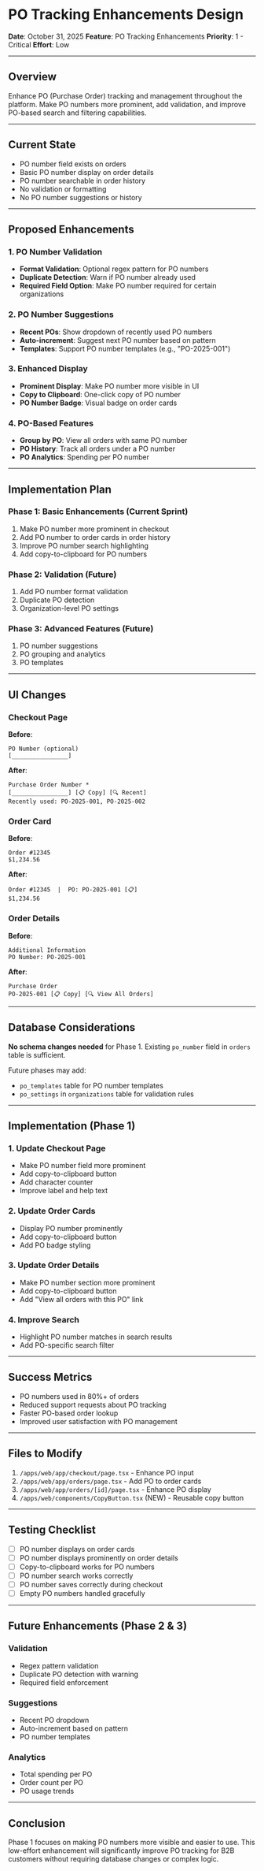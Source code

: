 # PO Tracking Enhancements Design

**Date**: October 31, 2025
**Feature**: PO Tracking Enhancements
**Priority**: 1 - Critical
**Effort**: Low

---

## Overview

Enhance PO (Purchase Order) tracking and management throughout the platform. Make PO numbers more prominent, add validation, and improve PO-based search and filtering capabilities.

---

## Current State

- PO number field exists on orders
- Basic PO number display on order details
- PO number searchable in order history
- No validation or formatting
- No PO number suggestions or history

---

## Proposed Enhancements

### 1. PO Number Validation
- **Format Validation**: Optional regex pattern for PO numbers
- **Duplicate Detection**: Warn if PO number already used
- **Required Field Option**: Make PO number required for certain organizations

### 2. PO Number Suggestions
- **Recent POs**: Show dropdown of recently used PO numbers
- **Auto-increment**: Suggest next PO number based on pattern
- **Templates**: Support PO number templates (e.g., "PO-2025-001")

### 3. Enhanced Display
- **Prominent Display**: Make PO number more visible in UI
- **Copy to Clipboard**: One-click copy of PO number
- **PO Number Badge**: Visual badge on order cards

### 4. PO-Based Features
- **Group by PO**: View all orders with same PO number
- **PO History**: Track all orders under a PO number
- **PO Analytics**: Spending per PO number

---

## Implementation Plan

### Phase 1: Basic Enhancements (Current Sprint)
1. Make PO number more prominent in checkout
2. Add PO number to order cards in order history
3. Improve PO number search highlighting
4. Add copy-to-clipboard for PO numbers

### Phase 2: Validation (Future)
1. Add PO number format validation
2. Duplicate PO detection
3. Organization-level PO settings

### Phase 3: Advanced Features (Future)
1. PO number suggestions
2. PO grouping and analytics
3. PO templates

---

## UI Changes

### Checkout Page
**Before**:
```
PO Number (optional)
[________________]
```

**After**:
```
Purchase Order Number *
[________________] [📋 Copy] [🔍 Recent]
Recently used: PO-2025-001, PO-2025-002
```

### Order Card
**Before**:
```
Order #12345
$1,234.56
```

**After**:
```
Order #12345  |  PO: PO-2025-001 [📋]
$1,234.56
```

### Order Details
**Before**:
```
Additional Information
PO Number: PO-2025-001
```

**After**:
```
Purchase Order
PO-2025-001 [📋 Copy] [🔍 View All Orders]
```

---

## Database Considerations

**No schema changes needed** for Phase 1. Existing `po_number` field in `orders` table is sufficient.

Future phases may add:
- `po_templates` table for PO number templates
- `po_settings` in `organizations` table for validation rules

---

## Implementation (Phase 1)

### 1. Update Checkout Page
- Make PO number field more prominent
- Add copy-to-clipboard button
- Add character counter
- Improve label and help text

### 2. Update Order Cards
- Display PO number prominently
- Add copy-to-clipboard button
- Add PO badge styling

### 3. Update Order Details
- Make PO number section more prominent
- Add copy-to-clipboard button
- Add "View all orders with this PO" link

### 4. Improve Search
- Highlight PO number matches in search results
- Add PO-specific search filter

---

## Success Metrics

- PO numbers used in 80%+ of orders
- Reduced support requests about PO tracking
- Faster PO-based order lookup
- Improved user satisfaction with PO management

---

## Files to Modify

1. `/apps/web/app/checkout/page.tsx` - Enhance PO input
2. `/apps/web/app/orders/page.tsx` - Add PO to order cards
3. `/apps/web/app/orders/[id]/page.tsx` - Enhance PO display
4. `/apps/web/components/CopyButton.tsx` (NEW) - Reusable copy button

---

## Testing Checklist

- [ ] PO number displays on order cards
- [ ] PO number displays prominently on order details
- [ ] Copy-to-clipboard works for PO numbers
- [ ] PO number search works correctly
- [ ] PO number saves correctly during checkout
- [ ] Empty PO numbers handled gracefully

---

## Future Enhancements (Phase 2 & 3)

### Validation
- Regex pattern validation
- Duplicate PO detection with warning
- Required field enforcement

### Suggestions
- Recent PO dropdown
- Auto-increment based on pattern
- PO number templates

### Analytics
- Total spending per PO
- Order count per PO
- PO usage trends

---

## Conclusion

Phase 1 focuses on making PO numbers more visible and easier to use. This low-effort enhancement will significantly improve PO tracking for B2B customers without requiring database changes or complex logic.
